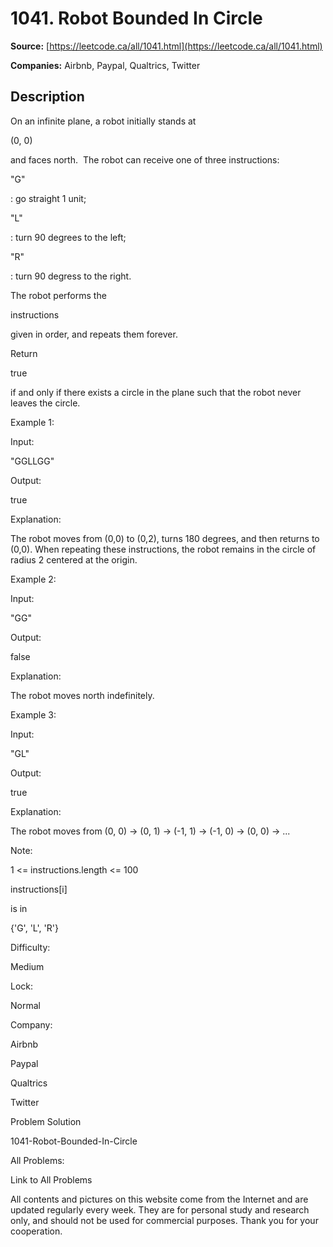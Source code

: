 # 1041. Robot Bounded In Circle

**Source:** [https://leetcode.ca/all/1041.html](https://leetcode.ca/all/1041.html)

**Companies:** Airbnb, Paypal, Qualtrics, Twitter

## Description

On an infinite plane, a robot initially stands at

(0, 0)

and faces north.  The
        robot can receive one of three instructions:

"G"

: go straight 1 unit;

"L"

: turn 90 degrees to the left;

"R"

: turn 90 degress to the right.

The robot performs the

instructions

given in order, and repeats them forever.

Return

true

if and only if there exists a circle in the plane such that the
        robot never leaves the circle.

Example 1:

Input:

"GGLLGG"

Output:

true

Explanation:

The robot moves from (0,0) to (0,2), turns 180 degrees, and then returns to (0,0).
When repeating these instructions, the robot remains in the circle of radius 2 centered at the origin.

Example 2:

Input:

"GG"

Output:

false

Explanation:

The robot moves north indefinitely.

Example 3:

Input:

"GL"

Output:

true

Explanation:

The robot moves from (0, 0) -> (0, 1) -> (-1, 1) -> (-1, 0) -> (0, 0) -> ...

Note:

1 <= instructions.length <= 100

instructions[i]

is in

{'G', 'L', 'R'}

Difficulty:

Medium

Lock:

Normal

Company:

Airbnb

Paypal

Qualtrics

Twitter

Problem Solution

1041-Robot-Bounded-In-Circle

All Problems:

Link to All Problems

All contents and pictures on this website come from the Internet and are updated regularly every week. They are for personal study and research only, and should not be used for commercial purposes. Thank you for your cooperation.


